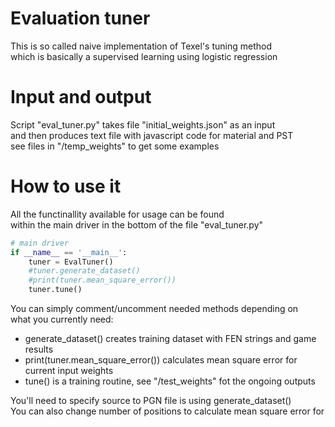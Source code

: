 # Evaluation tuner
This is so called naive implementation of Texel's tuning method<br>
which is basically a supervised learning using logistic regression

# Input and output
Script "eval_tuner.py" takes file "initial_weights.json" as an input<br>
and then produces text file with javascript code for material and PST<br>
see files in "/temp_weights" to get some examples

# How to use it
All the functinallity available for usage can be found<br>
within the main driver in the bottom of the file "eval_tuner.py"

```python
# main driver
if __name__ == '__main__':
    tuner = EvalTuner()
    #tuner.generate_dataset()
    #print(tuner.mean_square_error())
    tuner.tune()
```

You can simply comment/uncomment needed methods depending on<br>
what you currently need:

 - generate_dataset() creates training dataset with FEN strings and game results
 - print(tuner.mean_square_error()) calculates mean square error for current input weights
 - tune() is a training routine, see "/test_weights" fot the ongoing outputs

You'll need to specify source to PGN file is using generate_dataset()<br>
You can also change number of positions to calculate mean square error for
